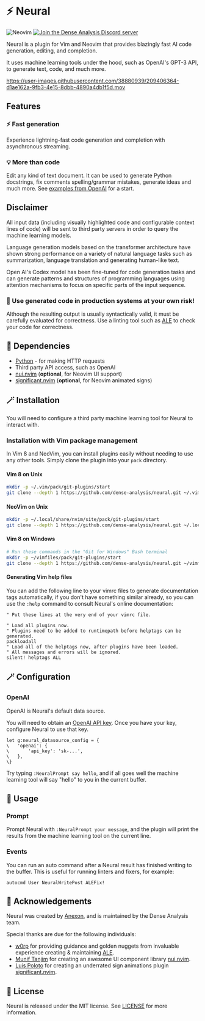 # ⚡ Neural

![Neovim](https://img.shields.io/badge/NeoVim-%2357A143.svg?&style=for-the-badge&logo=neovim&logoColor=white) [![Join the Dense Analysis Discord server](https://img.shields.io/badge/chat-Discord-5865F2?style=for-the-badge&logo=appveyor)](https://discord.gg/5zFD6pQxDk)

Neural is a plugin for Vim and Neovim that provides blazingly fast AI code
generation, editing, and completion.

It uses machine learning tools under the hood, such as OpenAI's GPT-3 API, to
generate text, code, and much more.

https://user-images.githubusercontent.com/38880939/209406364-d1ae162a-9fb3-4e15-8dbb-4890a4db1f5d.mov

## Features

### ⚡ Fast generation

Experience lightning-fast code generation and completion with asynchronous
streaming.

### 💡 More than code

Edit any kind of text document. It can be used to generate Python docstrings,
fix comments spelling/grammar mistakes, generate ideas and much more. See
[examples from OpenAI](https://beta.openai.com/examples) for a start.

## Disclaimer

All input data (including visually highlighted code and configurable context
lines of code) will be sent to third party servers in order to query the machine
learning models.

Language generation models based on the transformer architecture have shown
strong performance on a variety of natural language tasks such as summarization,
language translation and generating human-like text.

Open AI's Codex model has been fine-tuned for code generation tasks and can
generate patterns and structures of programming languages using attention
mechanisms to focus on specific parts of the input sequence.

### 🚨 Use generated code in production systems at your own risk!

Although the resulting output is usually syntactically valid, it must be
carefully evaluated for correctness. Use a linting tool such as
[ALE](https://github.com/dense-analysis/ale) to check your code for correctness.

## 🔌 Dependencies

- [Python](https://www.python.org/) - for making HTTP requests
- Third party API access, such as OpenAI
- [nui.nvim](https://github.com/MunifTanjim/nui.nvim) (**optional**, for Neovim UI support)
- [significant.nvim](https://github.com/ElPiloto/significant.nvim) (**optional**, for Neovim animated signs)

## 🪄 Installation

You will need to configure a third party machine learning tool for Neural to
interact with.

### Installation with Vim package management

In Vim 8 and NeoVim, you can install plugins easily without needing to use
any other tools. Simply clone the plugin into your `pack` directory.

#### Vim 8 on Unix

```bash
mkdir -p ~/.vim/pack/git-plugins/start
git clone --depth 1 https://github.com/dense-analysis/neural.git ~/.vim/pack/git-plugins/start/neural
```

#### NeoVim on Unix

```bash
mkdir -p ~/.local/share/nvim/site/pack/git-plugins/start
git clone --depth 1 https://github.com/dense-analysis/neural.git ~/.local/share/nvim/site/pack/git-plugins/start/neural
```

#### Vim 8 on Windows

```bash
# Run these commands in the "Git for Windows" Bash terminal
mkdir -p ~/vimfiles/pack/git-plugins/start
git clone --depth 1 https://github.com/dense-analysis/neural.git ~/vimfiles/pack/git-plugins/start/neural
```

#### Generating Vim help files

You can add the following line to your vimrc files to generate documentation
tags automatically, if you don't have something similar already, so you can use
the `:help` command to consult Neural's online documentation:

```vim
" Put these lines at the very end of your vimrc file.

" Load all plugins now.
" Plugins need to be added to runtimepath before helptags can be generated.
packloadall
" Load all of the helptags now, after plugins have been loaded.
" All messages and errors will be ignored.
silent! helptags ALL
```

## 🪄 Configuration

### OpenAI

OpenAI is Neural's default data source.

You will need to obtain an [OpenAI API key](https://beta.openai.com/signup/).
Once you have your key, configure Neural to use that key.

```vim
let g:neural_datasource_config = {
\   'openai': {
\       'api_key': 'sk-...',
\   },
\}
```

Try typing `:NeuralPrompt say hello`, and if all goes well the machine learning
tool will say "hello" to you in the current buffer.

## 🚀 Usage

### Prompt

Prompt Neural with `:NeuralPrompt your message`, and the plugin will print the
results from the machine learning tool on the current line.

### Events

You can run an auto command after a Neural result has finished writing to the
buffer. This is useful for running linters and fixers, for example:

```vim
autocmd User NeuralWritePost ALEFix!
```

## 📜 Acknowledgements

Neural was created by [Anexon](https://github.com/Angelchev), and is maintained
by the Dense Analysis team.

Special thanks are due for the following individuals:

- [w0rp](https://github.com/w0rp) for providing guidance and golden nuggets from
  invaluable experience creating & maintaining
  [ALE](https://github.com/dense-analysis/ale).
- [Munif Tanjim](https://github.com/MunifTanjim/) for creating an awesome UI
  component library [nui.nvim](https://github.com/MunifTanjim/nui.nvim).
- [Luis Poloto](https://github.com/ElPiloto) for creating an underrated sign
  animations plugin
  [significant.nvim](https://github.com/ElPiloto/significant.nvim).

## 📙 License

Neural is released under the MIT license. See
[LICENSE](https://github.com/dense-analysis/neural/blob/master/LICENSE.md) for
more information.
